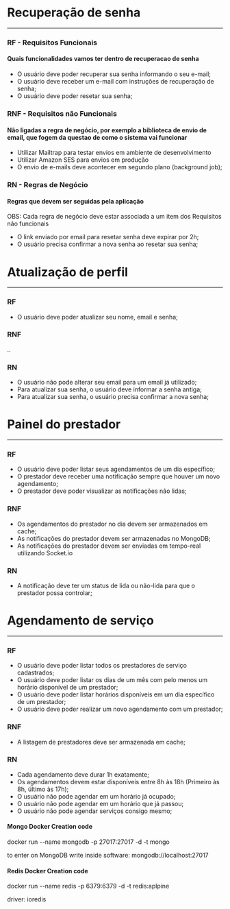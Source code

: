 # Recuperação de senha

---

### **RF** - Requisitos Funcionais
#### Quais funcionalidades vamos ter dentro de recuperacao de senha

- O usuário deve poder recuperar sua senha informando o seu e-mail;
- O usuário deve receber um e-mail com instruções de recuperação de senha;
- O usuário deve poder resetar sua senha;

### **RNF** - Requisitos não Funcionais
#### Não ligadas a regra de negócio, por exemplo a biblioteca de envio de email, que fogem da questao de como o sistema vai funcionar

- Utilizar Mailtrap para testar envios em ambiente de desenvolvimento
- Utilizar Amazon SES para envios em produção
- O envio de e-mails deve acontecer em segundo plano (background job);

### **RN** - Regras de Negócio
#### Regras que devem ser seguidas pela aplicação
OBS: Cada regra de negócio deve estar associada a um item dos Requisitos não funcionais

- O link enviado por email para resetar senha deve expirar por 2h;
- O usuário precisa confirmar a nova senha ao resetar sua senha;


# Atualização de perfil

---

### **RF**

- O usuário deve poder atualizar seu nome, email e senha;

### **RNF**
..
### **RN**

- O usuário não pode alterar seu email para um email já utilizado;
- Para atualizar sua senha, o usuário deve informar a senha antiga;
- Para atualizar sua senha, o usuário precisa confirmar a nova senha;


# Painel do prestador

---

### **RF**

- O usuário deve poder listar seus agendamentos de um dia específico;
- O prestador deve receber uma notificação sempre que houver um novo agendamento;
- O prestador deve poder visualizar as notificações não lidas;

### **RNF**

- Os agendamentos do prestador no dia devem ser armazenados em cache;
- As notificações do prestador devem ser armazenadas no MongoDB;
- As notificações do prestador devem ser enviadas em tempo-real utilizando Socket.io

### **RN**

- A notificação deve ter um status de lida ou não-lida para que o prestador possa controlar;


# Agendamento de serviço

---

### **RF**

- O usuário deve poder listar todos os prestadores de serviço cadastrados;
- O usuário deve poder listar os dias de um mês com pelo menos um horário disponível de um prestador;
- O usuário deve poder listar horários disponíveis em um dia específico de um prestador;
- O usuário deve poder realizar um novo agendamento com um prestador;

### **RNF**

- A listagem de prestadores deve ser armazenada em cache;

### **RN**

- Cada agendamento deve durar 1h exatamente;
- Os agendamentos devem estar disponíveis entre 8h às 18h (Primeiro às 8h, último às 17h);
- O usuário não pode agendar em um horário já ocupado;
- O usuário não pode agendar em um horário que já passou;
- O usuário não pode agendar serviços consigo mesmo;



#### Mongo Docker Creation code
docker run --name mongodb -p 27017:27017 -d -t mongo

to enter on MongoDB write inside software:
mongodb://localhost:27017

#### Redis Docker Creation code
docker run --name redis -p 6379:6379 -d -t redis:aplpine

driver: ioredis
